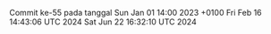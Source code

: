 Commit ke-55 pada tanggal Sun Jan 01 14:00 2023 +0100
Fri Feb 16 14:43:06 UTC 2024
Sat Jun 22 16:32:10 UTC 2024
